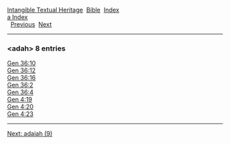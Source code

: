 [Intangible Textual Heritage](../../index)  [Bible](../index) 
[Index](index)   
[a Index](_a_)  
  [Previous](c00174)  [Next](c00176) 

------------------------------------------------------------------------

### &lt;adah&gt; 8 entries

[Gen 36:10](../kjv/gen036.htm#010)  
[Gen 36:12](../kjv/gen036.htm#012)  
[Gen 36:16](../kjv/gen036.htm#016)  
[Gen 36:2](../kjv/gen036.htm#002)  
[Gen 36:4](../kjv/gen036.htm#004)  
[Gen 4:19](../kjv/gen004.htm#019)  
[Gen 4:20](../kjv/gen004.htm#020)  
[Gen 4:23](../kjv/gen004.htm#023)  

------------------------------------------------------------------------

[Next: adaiah (9)](c00176)
